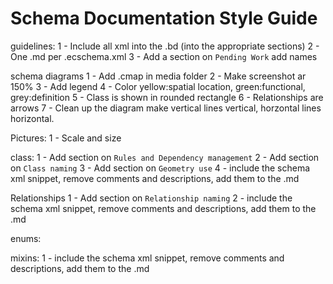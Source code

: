 # Schema Documentation Style Guide

guidelines:
1 - Include all xml into the .bd (into the appropriate sections)
2 - One .md per .ecschema.xml
3 - Add a section on `Pending Work` add names

schema diagrams
1 - Add .cmap in media folder
2 - Make screenshot ar 150%
3 - Add legend
4 - Color yellow:spatial location, green:functional, grey:definition
5 - Class is shown in rounded rectangle
6 - Relationships are arrows
7 - Clean up the diagram make vertical lines vertical, horzontal lines horizontal.

Pictures:
1 - Scale and size

class:
1 - Add section on `Rules and Dependency management`
2 - Add section on `Class naming`
3 - Add section on `Geometry use`
4 - include the schema xml snippet, remove comments and descriptions, add them to the .md

Relationships
1 - Add section on `Relationship naming`
2 - include the schema xml snippet, remove comments and descriptions, add them to the .md

enums:

mixins:
1 - include the schema xml snippet, remove comments and descriptions, add them to the .md
